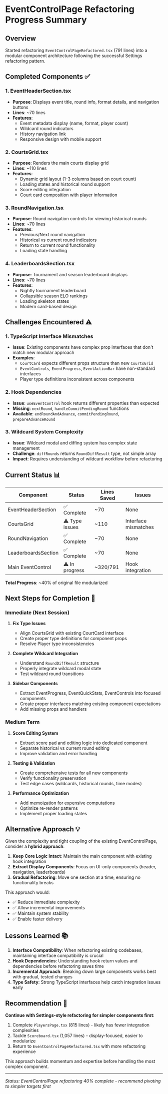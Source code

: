 # EventControlPage Refactoring Progress Summary

## Overview
Started refactoring `EventControlPageRefactored.tsx` (791 lines) into a modular component architecture following the successful Settings refactoring pattern.

## Completed Components ✅

### 1. EventHeaderSection.tsx
- **Purpose**: Displays event title, round info, format details, and navigation buttons
- **Lines**: ~70 lines
- **Features**: 
  - Event metadata display (name, format, player count)
  - Wildcard round indicators
  - History navigation link
  - Responsive design with mobile support

### 2. CourtsGrid.tsx  
- **Purpose**: Renders the main courts display grid
- **Lines**: ~110 lines
- **Features**:
  - Dynamic grid layout (1-3 columns based on court count)
  - Loading states and historical round support
  - Score editing integration
  - Court card composition with player information

### 3. RoundNavigation.tsx
- **Purpose**: Round navigation controls for viewing historical rounds
- **Lines**: ~70 lines  
- **Features**:
  - Previous/Next round navigation
  - Historical vs current round indicators
  - Return to current round functionality
  - Loading state handling

### 4. LeaderboardsSection.tsx
- **Purpose**: Tournament and season leaderboard displays
- **Lines**: ~70 lines
- **Features**:
  - Nightly tournament leaderboard
  - Collapsible season ELO rankings
  - Loading skeleton states
  - Modern card-based design

## Challenges Encountered ⚠️

### 1. TypeScript Interface Mismatches
- **Issue**: Existing components have complex prop interfaces that don't match new modular approach
- **Examples**: 
  - `CourtCard` expects different props structure than new `CourtsGrid`
  - `EventControls`, `EventProgress`, `EventActionBar` have non-standard interfaces
  - Player type definitions inconsistent across components

### 2. Hook Dependencies
- **Issue**: `useEventControl` hook returns different properties than expected
- **Missing**: `nextRound`, `handleCommitPendingRound` functions
- **Available**: `endRoundAndAdvance`, `commitPendingRound`, `prepareAdvanceRound`

### 3. Wildcard System Complexity
- **Issue**: Wildcard modal and diffing system has complex state management
- **Challenge**: `diffRounds` returns `RoundDiffResult` type, not simple array
- **Impact**: Requires understanding of wildcard workflow before refactoring

## Current Status 📊

| Component | Status | Lines Saved | Issues |
|-----------|--------|-------------|--------|
| EventHeaderSection | ✅ Complete | ~70 | None |
| CourtsGrid | ⚠️ Type issues | ~110 | Interface mismatches |
| RoundNavigation | ✅ Complete | ~70 | None |
| LeaderboardsSection | ✅ Complete | ~70 | None |
| Main EventControl | ⚠️ In progress | ~320/791 | Hook integration |

**Total Progress**: ~40% of original file modularized

## Next Steps for Completion 🎯

### Immediate (Next Session)
1. **Fix Type Issues**
   - Align CourtsGrid with existing CourtCard interface
   - Create proper type definitions for component props
   - Resolve Player type inconsistencies

2. **Complete Wildcard Integration**
   - Understand `RoundDiffResult` structure
   - Properly integrate wildcard modal state
   - Test wildcard round transitions

3. **Sidebar Components**
   - Extract EventProgress, EventQuickStats, EventControls into focused components
   - Create proper interfaces matching existing component expectations
   - Add missing props and handlers

### Medium Term
1. **Score Editing System**
   - Extract score pad and editing logic into dedicated component
   - Separate historical vs current round editing
   - Improve validation and error handling

2. **Testing & Validation**
   - Create comprehensive tests for all new components
   - Verify functionality preservation
   - Test edge cases (wildcards, historical rounds, time modes)

3. **Performance Optimization**
   - Add memoization for expensive computations
   - Optimize re-render patterns
   - Implement proper loading states

## Alternative Approach 💡

Given the complexity and tight coupling of the existing EventControlPage, consider a **hybrid approach**:

1. **Keep Core Logic Intact**: Maintain the main component with existing hook integration
2. **Extract Display Components**: Focus on UI-only components (header, navigation, leaderboards)
3. **Gradual Refactoring**: Move one section at a time, ensuring no functionality breaks

This approach would:
- ✅ Reduce immediate complexity
- ✅ Allow incremental improvements  
- ✅ Maintain system stability
- ✅ Enable faster delivery

## Lessons Learned 📚

1. **Interface Compatibility**: When refactoring existing codebases, maintaining interface compatibility is crucial
2. **Hook Dependencies**: Understanding hook return values and dependencies before refactoring saves time
3. **Incremental Approach**: Breaking down large components works best with gradual, tested changes
4. **Type Safety**: Strong TypeScript interfaces help catch integration issues early

## Recommendation 🎯

**Continue with Settings-style refactoring for simpler components first**:
1. Complete `PlayersPage.tsx` (815 lines) - likely has fewer integration complexities
2. Tackle `Scoreboard.tsx` (1,057 lines) - display-focused, easier to modularize  
3. Return to `EventControlPageRefactored.tsx` with more refactoring experience

This approach builds momentum and expertise before handling the most complex component.

---

*Status: EventControlPage refactoring 40% complete - recommend pivoting to simpler targets first*